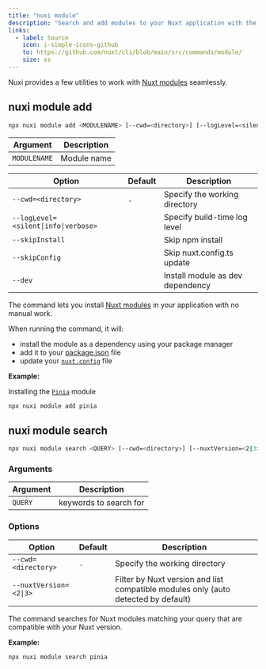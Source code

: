 ```yaml
---
title: "nuxi module"
description: "Search and add modules to your Nuxt application with the command line."
links:
  - label: Source
    icon: i-simple-icons-github
    to: https://github.com/nuxt/cli/blob/main/src/commands/module/
    size: xs
---
```


Nuxi provides a few utilities to work with [Nuxt modules](/modules) seamlessly.

## nuxi module add

<!--module-add-cmd-->
```bash [Terminal]
npx nuxi module add <MODULENAME> [--cwd=<directory>] [--logLevel=<silent|info|verbose>] [--skipInstall] [--skipConfig] [--dev]
```
<!--/module-add-cmd-->

<!--module-add-args-->
Argument | Description
--- | ---
`MODULENAME` | Module name
<!--/module-add-args-->

<!--module-add-opts-->
Option | Default | Description
--- | --- | ---
`--cwd=<directory>` | `.` | Specify the working directory
`--logLevel=<silent\|info\|verbose>` |  | Specify build-time log level
`--skipInstall` |  | Skip npm install
`--skipConfig` |  | Skip nuxt.config.ts update
`--dev` |  | Install module as dev dependency
<!--/module-add-opts-->

The command lets you install [Nuxt modules](/modules) in your application with no manual work.

When running the command, it will:

- install the module as a dependency using your package manager
- add it to your [package.json](/docs/guide/directory-structure/package) file
- update your [`nuxt.config`](/docs/guide/directory-structure/nuxt-config) file

**Example:**

Installing the [`Pinia`](/modules/pinia) module

```bash [Terminal]
npx nuxi module add pinia
```

## nuxi module search

<!--module-search-cmd-->
```bash [Terminal]
npx nuxi module search <QUERY> [--cwd=<directory>] [--nuxtVersion=<2|3>]
```
<!--/module-search-cmd-->

### Arguments

<!--module-search-args-->
Argument | Description
--- | ---
`QUERY` | keywords to search for
<!--/module-search-args-->

### Options

<!--module-search-opts-->
Option | Default | Description
--- | --- | ---
`--cwd=<directory>` | `.` | Specify the working directory
`--nuxtVersion=<2\|3>` |  | Filter by Nuxt version and list compatible modules only (auto detected by default)
<!--/module-search-opts-->

The command searches for Nuxt modules matching your query that are compatible with your Nuxt version.

**Example:**

```bash [Terminal]
npx nuxi module search pinia
```
